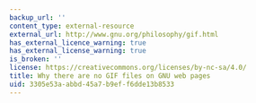 ```yaml
---
backup_url: ''
content_type: external-resource
external_url: http://www.gnu.org/philosophy/gif.html
has_external_licence_warning: true
has_external_license_warning: true
is_broken: ''
license: https://creativecommons.org/licenses/by-nc-sa/4.0/
title: Why there are no GIF files on GNU web pages
uid: 3305e53a-abbd-45a7-b9ef-f6dde13b8533
---
```

